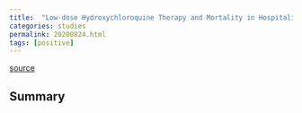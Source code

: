 ```yaml
---
title:  "Low-dose Hydroxychloroquine Therapy and Mortality in Hospitalized Patients with COVID-19: A Nationwide Observational Study of 8075 Participants"
categories: studies
permalink: 20200824.html
tags: [positive]
---
```


[source](https://www.sciencedirect.com/science/article/pii/S0924857920303423)

## Summary

```Compared to supportive care only, low-dose HCQ monotherapy was independently associated with lower mortality in hospitalized patients with COVID-19 diagnosed and treated early or later after symptom onset.
```

